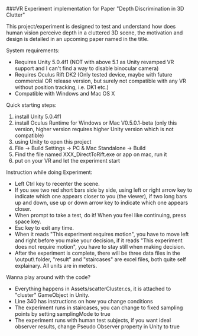 ###VR Experiment implementation for Paper "Depth Discrimination in 3D Clutter"

This project/experiment is designed to test and understand how does human vision perceive depth in a cluttered 3D scene, the motivation and design is detailed in an upcoming paper named in the title.

System requirements:

* Requires Unity 5.0.4f1 (NOT with above 5.1 as Unity revamped VR support and I can't find a way to disable binocular camera)
* Requires Oculus Rift DK2 (Only tested device, maybe with future commercial OR release version, but surely not compatible with any VR without position tracking, i.e. DK1 etc.)
* Compatible with Windows and Mac OS X

Quick starting steps:

1. install Unity 5.0.4f1
2. install Oculus Runtime for Windows or Mac V0.5.0.1-beta (only this version, higher version requires higher Unity version which is not compatible)
3. using Unity to open this project
4. File -> Build Settings -> PC & Mac Standalone -> Build
5. Find the file named XXX_DirectToRift.exe or app on mac, run it
6. put on your VR and let the experiment start

Instruction while doing Experiment:

* Left Ctrl key to recenter the scene.
* If you see two red short bars side by side, using left or right arrow key to indicate which one appears closer to you (the viewer), if two long bars up and down, use up or down arrow key to indicate which one appears closer.
* When prompt to take a test, do it! When you feel like continuing, press space key.
* Esc key to exit any time.
* When it reads "This experiment requires motion", you have to move left and right before you make your decision, if it reads "This experiment does not require motion", you have to stay still when making decision.
* After the experiment is complete, there will be three data files in the \output\ folder, "result" and "staircases" are excel files, both quite self explainary. All units are in meters.

Wanna play around with the code?

* Everything happens in Assets/scatterCluster.cs, it is attached to "cluster" GameObject in Unity.
* Line 340 has instructions on how you change conditions
* The experiment runs in staircases, you can change to fixed sampling points by setting samplingMode to true
* The experiment runs with human test subjects, if you want ideal observer results, change Pseudo Observer property in Unity to true
